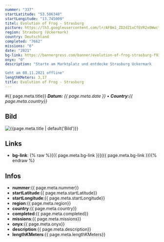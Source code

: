 ```yaml
---
nummer: "337"
startLatitude: "53.506348"
startLongitude: "13.745009"
titel: Evolution of Frog - Strasburg
picture: https://lh3.googleusercontent.com/lr/AFBm1_ZD2dZ1xCfEVR2x0Wwct6VOaVOYksGps4kvqBWje61bDJJnXhFObli61jWGkuCYh4NDvIzUWObtocXrUqgHtJUghfnw9As1tNb4C34lVylouP9nqFkLtWoynbH-uirzDXmlc5pMHXM0bxB4S32-As1vtIMQqkPVPKQeBSn2T1f9mZh9kqrzNsxthlfko6oKXs7EwIe8yjXSjMFu19TfE62LkD6NezLdoSYC63Pvsl5tsITpg1qF8uMIrDQ3S9_iq5IcDi7j9ekBZiXWxHE_2JE83cPP9Z8Kge19gcSAHam6Rui7ut8dKWgA-dhJyWUhMWozaf9GssAmqJBdaChN6I96Z0l4pk0tx2xKldsw3QUACol-fwEXCN9Z8e49keUHRiaD0aIQif7bhdC8oOxUkpb4yoV-lM6KgmOlRn6ayxl8ywyYHmcU48lrL11LzvYMjjwtNPFqzh_6nK0plrHE5H2t7xTo6r9WhuK-rUW9Yg10xov2LVpnrY911iWDUZw8iFMKztqQj-kDvSAL2bZI6Z7q1JqMEHKxqhwn9_DctVBzXd-XxFBk0w7Yiro8RN9qYHSliHLyt6bzgN-5Sr0GGdoIEKyEF_duKJ33RC8uY5fgcwDK2U1T6b7yX3ouajn0zkmKZq1xWN568bHfj0nHXvpkERTspTNIQB7EI0x4a-d2rwYxDTEcJU90eQZupT1D7xu9MkPto9smajMdZKwtVYnoQ95nxd6x8UIYADL-5NpzyHjTc7ng1B2ZRcMgS1_ze_Z5YdguHbS4A_1LAAtoLq7fX8bkbjYRnQktDmkVyvXb2HgSQD401fdRCGB68VaOG4hnltXThTZrCJOu6DF6Qeeuyyf7pGI
region: Strasburg (Uckermark)
country: Deutschland
completed: "7662"
missions: "6"
date: "2021"
bg-link: https://bannergress.com/banner/evolution-of-frog-strasburg-f93f
onyx: "0"
description: "Starte am Marktplatz und entdecke Strasburg Uckermark

Geht am 08.11.2021 offline"
lengthKMeters: 3,17
title: Evolution of Frog - Strasburg
---
```


#{{ page.meta.title}}
_**Datum:** {{ page.meta.date }} • **Country:**{{ page.meta.country}}_

## Bild
![{{page.meta.title | default('Bild')}}]({{page.meta.picture}})

## Links
- **bg-link**: {% raw %}[{{ page.meta.bg-link }}]({{ page.meta.bg-link }}){% endraw %}

## Infos
- **nummer**:{{ page.meta.nummer}}
- **startLatitude**:{{ page.meta.startLatitude}}
- **startLongitude**:{{ page.meta.startLongitude}}
- **region**:{{ page.meta.region}}
- **country**:{{ page.meta.country}}
- **completed**:{{ page.meta.completed}}
- **missions**:{{ page.meta.missions}}
- **onyx**:{{ page.meta.onyx}}
- **description**:{{ page.meta.description}}
- **lengthKMeters**:{{ page.meta.lengthKMeters}}

